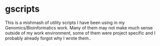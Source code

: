 # gscripts
This is a mishmash of utility scripts I have been using in my Genomics/Bioinformatics work.  Many of them may not make much sense outside of my work environment, some of them were project specific and I probably already forgot why I wrote them.. 
